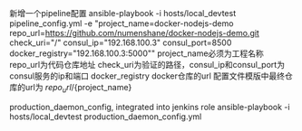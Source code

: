 新增一个pipeline配置
ansible-playbook -i hosts/local_devtest pipeline_config.yml -e "project_name=docker-nodejs-demo repo_url=https://github.com/numenshane/docker-nodejs-demo.git check_uri="/" consul_ip="192.168.100.3" consul_port=8500 docker_registry="192.168.100.3:5000""
project_name必须为工程名称 repo_url为代码仓库地址
check_uri为验证的路径，consul_ip和consul_port为consul服务的ip和端口 docker_registry docker仓库的url
配置文件模版中最终仓库的url为 ${repo_url}/${project_name}

production_daemon_config, integrated into jenkins role
ansible-playbook -i hosts/local_devtest production_daemon_config.yml
